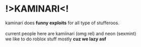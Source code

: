 # !>KAMINARI<!
kaminari does <b>funny exploits</b> for all type of stufferoos. <br/>
 <br/>
current people here are kamiinari (omg rel) and neon (sexmint) <br/>
we like to do roblox stuff mostly <b>cuz we lazy asf</b> <br/>
